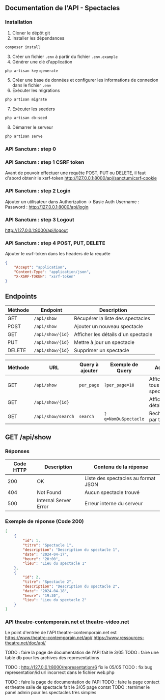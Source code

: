 ## Documentation de l'API - Spectacles

### Installation

1. Cloner le dépôt git
2. Installer les dépendances
```bash
composer install
```
3. Créer un fichier `.env` à partir du fichier `.env.example`
4. Générer une clé d'application
```bash
php artisan key:generate
```
5. Créer une base de données et configurer les informations de connexion dans le fichier `.env`
6. Exécuter les migrations
```bash
php artisan migrate
```
7. Exécuter les seeders
```bash
php artisan db:seed
```
8. Démarrer le serveur
```bash
php artisan serve
```

### API Sanctum : step 0 

### API Sanctum : step 1 CSRF token
Avant de pouvoir effectuer une requête POST, PUT ou DELETE, il faut d'abord obtenir le xsrf-token
http://127.0.0.1:8000/api/sanctum/csrf-cookie

### API Sanctum : step 2 Login
Ajouter un utilisateur dans Authorization -> Basic Auth
Username :
Password :
http://127.0.0.1:8000/api/login

### API Sanctum : step 3 Logout
http://127.0.0.1:8000/api/logout

### API Sanctum : step 4 POST, PUT, DELETE
Ajouter le xsrf-token dans les headers de la requête
```json
{
    "Accept": "application",
    "Content-Type": "application/json",
    "X-XSRF-TOKEN": "xsrf-token"
}
```

## Endpoints

| Méthode | Endpoint             | Description                        |
|---------|----------------------|------------------------------------|
| GET     | `/api/show`          | Récupérer la liste des spectacles  |
| POST    | `/api/show`          | Ajouter un nouveau spectacle       |
| GET     | `/api/show/{id}`     | Afficher les détails d'un spectacle|
| PUT     | `/api/show/{id}`     | Mettre à jour un spectacle         |
| DELETE  | `/api/show/{id}`     | Supprimer un spectacle             |

| Méthode | URL                          | Query à ajouter            | Exemple de Query                  | Action                      |
|---------|------------------------------|----------------------------|-----------------------------------|-----------------------------|
| GET     | `/api/show`                  | `per_page`                 | `?per_page=10`                    | Afficher tous les spectacles |
| GET     | `/api/show/{id}`             |                            |                                   | Afficher les détails        |
| GET     | `/api/show/search`           | `search`                   | `?q=NomDuSpectacle`               | Rechercher par titre        |


## GET /api/show

### Réponses

| Code HTTP | Description           | Contenu de la réponse               |
|-----------|-----------------------|-------------------------------------|
| 200       | OK                    | Liste des spectacles au format JSON |
| 404       | Not Found             | Aucun spectacle trouvé              |
| 500       | Internal Server Error | Erreur interne du serveur           |

### Exemple de réponse (Code 200)

```json
[
    {
        "id": 1,
        "titre": "Spectacle 1",
        "description": "Description du spectacle 1",
        "date": "2024-04-17",
        "heure": "20:00",
        "lieu": "Lieu du spectacle 1"
    },
    {
        "id": 2,
        "titre": "Spectacle 2",
        "description": "Description du spectacle 2",
        "date": "2024-04-18",
        "heure": "19:30",
        "lieu": "Lieu du spectacle 2"
    }
]
```

### API theatre-contemporain.net et theatre-video.net 
Le point d'entrée de l'API theatre-contemporain.net est https://www.theatre-contemporain.net/api/
https://www.ressources-theatre.net/doc/api/ 

TODO : faire la page de documentation de l'API
fait le 3/05 TODO : faire une table db pour les archives des representations

TODO : http://127.0.0.1:8000/representation/6
fix le 05/05 TODO : fix bug representation/id url incorrect dans le fichier web.php



TODO : faire la page de documentation de l'API
TODO : faire la page contact et theatre salle de spectacle
fait le 3/05 page contat
TODO : ternimer le panel admin pour les spectacles très simples
